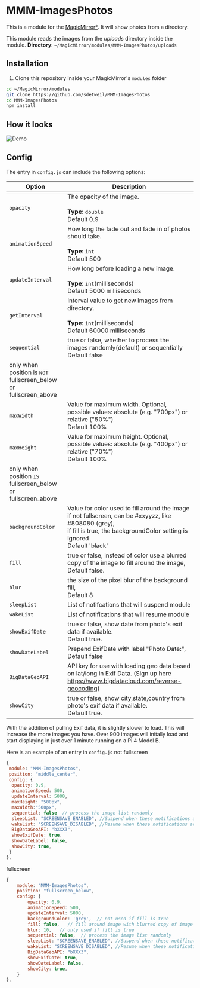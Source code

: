 # MMM-ImagesPhotos

This is a module for the [MagicMirror²](https://github.com/MichMich/MagicMirror). It will show photos from a directory.

This module reads the images from the _uploads_ directory inside the module.
**Directory**: `~/MagicMirror/modules/MMM-ImagesPhotos/uploads`

## Installation

1. Clone this repository inside your MagicMirror's `modules` folder

```bash
cd ~/MagicMirror/modules
git clone https://github.com/sdetweil/MMM-ImagesPhotos
cd MMM-ImagesPhotos
npm install
```

## How it looks

![Demo](.github/animate.gif)

## Config

The entry in `config.js` can include the following options:

<!-- prettier-ignore-start -->
| Option             | Description
|--------------------|-----------
| `opacity`          | The opacity of the image.<br><br>**Type:** `double`<br>Default 0.9
| `animationSpeed`   | How long the fade out and fade in of photos should take.<br><br>**Type:** `int`<br>Default 500
| `updateInterval`   | How long before loading a new image.<br><br>**Type:** `int`(milliseconds) <br>Default 5000 milliseconds
| `getInterval`      | Interval value to get new images from directory.<br><br>**Type:** `int`(milliseconds) <br>Default 60000 milliseconds
| `sequential`       | true or false, whether to process the images randomly(default) or sequentially<br>Default false
| only when position is `NOT` fullscreen_below or fullscreen_above|
| `maxWidth`         | Value for maximum width. Optional, possible values: absolute (e.g. "700px") or relative ("50%") <br> Default 100%
| `maxHeight`        | Value for maximum height. Optional, possible values: absolute (e.g. "400px") or relative ("70%") <br> Default 100%
|only when position `IS` fullscreen_below or fullscreen_above 
| `backgroundColor`  | Value for color used to fill around the image if not fullscreen,  can be #xxyyzz, like #808080 (grey),<br> if fill is true, the backgroundColor setting is ignored<br>Default 'black'
| `fill`             | true or false,  instead of color use a blurred copy of the image to fill around the image, <br>Default false.
| `blur`             | the size of the pixel blur of the background fill, <br>Default 8
| `sleepList`        | List of notifcations that will suspend module
| `wakeList` 	     | List of notifications that will resume module
| `showExifDate`     | true or false,  show date from photo's exif data if available. <br>Default true.
| `showDateLabel`    | Prepend ExifDate with label "Photo Date:", <br>Default false
| `BigDataGeoAPI`    | API key for use with loading geo data based on lat/long in Exif Data. (Sign up here https://www.bigdatacloud.com/reverse-geocoding)
| `showCity`         | true or false,  show city,state,country from photo's exif data if available. <br>Default true.

With the addition of pulling Exif data, it is slightly slower to load. This will increase the more images you have. Over 900 images will initally load and start displaying in just over 1 minute running on a Pi 4 Model B. 

Here is an example of an entry in `config.js`
not fullscreen
```js
{
 module: "MMM-ImagesPhotos",
 position: "middle_center",
 config: {
  opacity: 0.9,
  animationSpeed: 500,
  updateInterval: 5000,
  maxHeight: "500px",
  maxWidth:"500px",
  sequential: false  // process the image list randomly
  sleepList: "SCREENSAVE_ENABLED", //Suspend when these notifications are recieved
  wakeList: "SCREENSAVE_DISABLED", //Resume when these notifications are recieved
  BigDataGeoAPI: "bXXX3",
  showExifDate: true,
  showDateLabel: false,
  showCity: true,
 }
},
```
fullscreen
```js
{
	module: "MMM-ImagesPhotos",
	position: "fullscreen_below",
	config: {
		opacity: 0.9,
		animationSpeed: 500,
		updateInterval: 5000,
		backgroundColor: 'grey',  // not used if fill is true
		fill: false,   // fill around image with blurred copy of image
		blur: 10,   // only used if fill is true
		sequential: false,  // process the image list randomly
		sleepList: "SCREENSAVE_ENABLED", //Suspend when these notifications are recieved
  		wakeList: "SCREENSAVE_DISABLED", //Resume when these notifications are recieved
  		BigDataGeoAPI: "bXXX3",
  		showExifDate: true,
  		showDateLabel: false,
  		showCity: true,
	}
},
```
